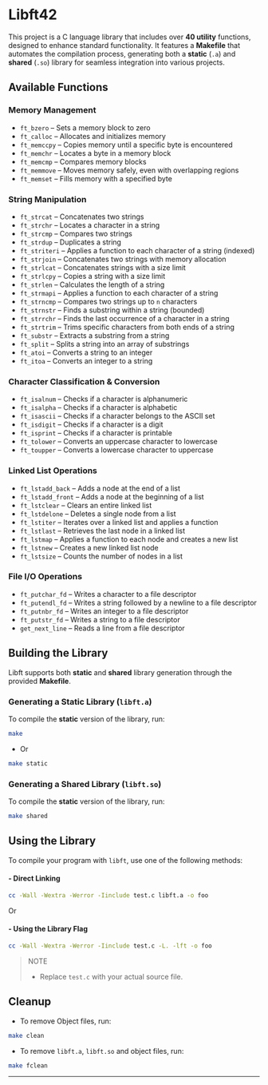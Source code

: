 # **Libft42**

This project is a C language library that includes over **40 utility** functions, designed to enhance standard functionality. It features a **Makefile** that automates the compilation process, generating both a **static** (`.a`) and **shared** (`.so`) library for seamless integration into various projects.

## **Available Functions**

### **Memory Management**
- `ft_bzero` – Sets a memory block to zero  
- `ft_calloc` – Allocates and initializes memory  
- `ft_memccpy` – Copies memory until a specific byte is encountered  
- `ft_memchr` – Locates a byte in a memory block  
- `ft_memcmp` – Compares memory blocks  
- `ft_memmove` – Moves memory safely, even with overlapping regions  
- `ft_memset` – Fills memory with a specified byte  

### **String Manipulation**
- `ft_strcat` – Concatenates two strings  
- `ft_strchr` – Locates a character in a string  
- `ft_strcmp` – Compares two strings  
- `ft_strdup` – Duplicates a string  
- `ft_striteri` – Applies a function to each character of a string (indexed)  
- `ft_strjoin` – Concatenates two strings with memory allocation  
- `ft_strlcat` – Concatenates strings with a size limit  
- `ft_strlcpy` – Copies a string with a size limit  
- `ft_strlen` – Calculates the length of a string  
- `ft_strmapi` – Applies a function to each character of a string  
- `ft_strncmp` – Compares two strings up to `n` characters  
- `ft_strnstr` – Finds a substring within a string (bounded)  
- `ft_strrchr` – Finds the last occurrence of a character in a string  
- `ft_strtrim` – Trims specific characters from both ends of a string  
- `ft_substr` – Extracts a substring from a string  
- `ft_split` – Splits a string into an array of substrings  
- `ft_atoi` – Converts a string to an integer  
- `ft_itoa` – Converts an integer to a string  

### **Character Classification & Conversion**
- `ft_isalnum` – Checks if a character is alphanumeric  
- `ft_isalpha` – Checks if a character is alphabetic  
- `ft_isascii` – Checks if a character belongs to the ASCII set  
- `ft_isdigit` – Checks if a character is a digit  
- `ft_isprint` – Checks if a character is printable  
- `ft_tolower` – Converts an uppercase character to lowercase  
- `ft_toupper` – Converts a lowercase character to uppercase  

### **Linked List Operations**
- `ft_lstadd_back` – Adds a node at the end of a list  
- `ft_lstadd_front` – Adds a node at the beginning of a list  
- `ft_lstclear` – Clears an entire linked list  
- `ft_lstdelone` – Deletes a single node from a list  
- `ft_lstiter` – Iterates over a linked list and applies a function  
- `ft_lstlast` – Retrieves the last node in a linked list  
- `ft_lstmap` – Applies a function to each node and creates a new list  
- `ft_lstnew` – Creates a new linked list node  
- `ft_lstsize` – Counts the number of nodes in a list  

### **File I/O Operations**
- `ft_putchar_fd` – Writes a character to a file descriptor  
- `ft_putendl_fd` – Writes a string followed by a newline to a file descriptor  
- `ft_putnbr_fd` – Writes an integer to a file descriptor  
- `ft_putstr_fd` – Writes a string to a file descriptor  
- `get_next_line` – Reads a line from a file descriptor  

## **Building the Library**

Libft supports both **static** and **shared** library generation through the provided **Makefile**.

### **Generating a Static Library (`libft.a`)**
To compile the **static** version of the library, run:
```sh
make
``````
- Or 

```sh
make static
```
### **Generating a Shared Library (`libft.so`)**
To compile the **static** version of the library, run:
```sh
make shared 
```

## Using the Library ##
To compile your program with `libft`, use one of the following methods:

#### - Direct Linking ####
```bash
cc -Wall -Wextra -Werror -Iinclude test.c libft.a -o foo 
```
Or

#### - Using the Library Flag ####
```bash
cc -Wall -Wextra -Werror -Iinclude test.c -L. -lft -o foo
```

> NOTE  
> - Replace `test.c` with your actual source file.

## Cleanup ##
- To remove Object files, run:
```bash
make clean
```

- To remove `libft.a`, `libft.so` and object files, run:
```bash
make fclean
```

---
